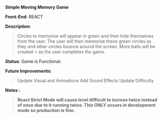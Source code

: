 <b>Simple Moving Memory Game</b>

<b>Front-End</b>: REACT


<b>Description</b>: 
> Circles to memorise will appear in green and then hide themselves from the user. The user will then memorise these green circles as they and other circles bounce around the screen. More balls will be created > as the user completes the game.



<b>Status</b>:
Game is Functional.

<b>Future Improvements</b>:
> Update Visual and Animations
> Add Sound Effects
> Update Difficulty

<b> Notes <b>:
> React Strict Mode will cause level difficult to increse twice instead of once due to it running twice. This ONLY occurs in development mode so production is fine.